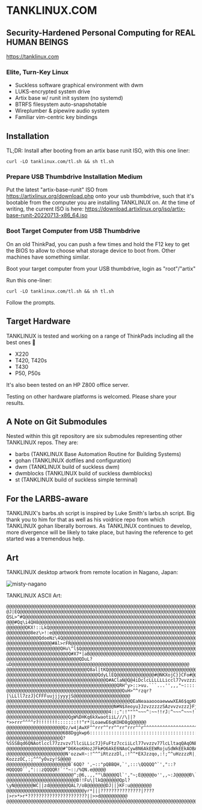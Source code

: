 # TANKLINUX.COM

## Security-Hardened Personal Computing for REAL HUMAN BEINGS

https://tanklinux.com 

### Elite, Turn-Key Linux

- Suckless software graphical environment with dwm
- LUKS-encrypted system drive
- Artix base w/ runit init system (no systemd)
- BTRFS filesystem auto-snapshotable 
- Wireplumber & pipewire audio system
- Familiar vim-centric key bindings

## Installation

TL;DR: Install after booting from an artix base runit ISO, with this one liner:
``` Shell
curl -LO tanklinux.com/tl.sh && sh tl.sh
```

### Prepare USB Thumbdrive Installation Medium

Put the latest "artix-base-runit" ISO from
https://artixlinux.org/download.php onto your usb thumbdrive, such that it's bootable from the computer you are installing TANKLINUX on.
At the time of writing, the current ISO is here:
https://download.artixlinux.org/iso/artix-base-runit-20220713-x86_64.iso

### Boot Target Computer from USB Thumbdrive

On an old ThinkPad, you can push a few times and hold the F12 key to get the BIOS to allow to choose what storage device to boot from. Other machines have something similar.

Boot your target computer from your USB thumbdrive, login as "root"/"artix"

Run this one-liner:
``` Shell
curl -LO tanklinux.com/tl.sh && sh tl.sh
```

Follow the prompts.

## Target Hardware

TANKLINUX is tested and working on a range of ThinkPads including all the best ones 🤔

- X220
- T420, T420s
- T430
- P50, P50s

It's also been tested on an HP Z800 office server. 

Testing on other hardware platforms is welcomed. Please share your results.

## A Note on Git Submodules

Nested within this git repository are six submodules representing other TANKLINUX repos. They are:

- barbs (TANKLINUX Base Automation Routine for Building Systems)
- gohan (TANKLINUX dotfiles and configuration)
- dwm (TANKLINUX build of suckless dwm)
- dwmblocks (TANKLINUX build of suckless dwmblocks)
- st (TANKLINUX build of suckless simple terminal)

## For the LARBS-aware

TANKLINUX's barbs.sh script is inspired by Luke Smith's larbs.sh script. Big thank you to him for that as well as his voidrice repo from which TANKLINUX gohan liberally borrows. As TANKLINUX continues to develop, more divergence will be likely to take place, but having the reference to get started was a tremendous help. 

## Art

TANKLINUX desktop artwork from remote location in Nagano, Japan:

![misty-nagano](https://github.com/tanklinux/gohan/blob/main/.local/share/misty-nagano.jpg)

TANKLINUX ASCII Art:
``` Shell
@@@@@@@@@@@@@@@@@@@@@@@@@@@@@@@@@@@@@@@@@@@@@@@@@@@@@@@@@@@@@@@@@@@@@@@@@@@@@@@@@@@@@@@@@@@@@@@@@@@@
@J|EQ@@@@@@@@@@@@@@@@@@@@@@@@@@@@@@@@@@@@@@@@@@@@@@@@@@@@@@@@@@@@@@@@@@@@@@@@@@@@@@@@@@@@@@@@@@@@@@@
QSL>^#Q@@@@@@@@@@@@@@@@@@@@@@@@@@@@@@@@@@@@@@@@@@@@@@@@@@@@@@@@@@@@@@@@@@@@@@@@@@@@@@@@@@@@@@@@@@@@@
@@@#Qq\i4QH8@@@@@@@@@@@@@@@@@@@@@@@@@@@@@@@@@@@@@@@@@@@@@@@@@@@@@@@@@@@@@@@@@@@@@@@@@@@@@@@@@@@@@@@@
@@@@@@@QKX!::LkQ@@@@@@@@@@@@@@@@@@@@@@@@@@@@@@@@@@@@@@@@@@@@@@@@@@@@@@@@@@@@@@@@@@@@@@@@@@@@@@@@@@@@
@@@@@@@@@8ez\>!:e@@@@@@@@@@@@@@@@@@@@@@@@@@@@@@@@@@@@@@@@@@@@@@@@@@@@@@@@@@@@@@@@@@@@@@@@@@@@@@@@@@@
@@@@@@@@@@@@QdoeNz\4Q@@@@@@@@@@@@@@@@@@@@@@@@@@@@@@@@@@@@@@@@@@@@@@@@@@@@@@@@@@@@@@@@@@@@@@@@@@@@@@@
@@@@@@@@@@@@@@@@@#Al>rFR@@@@@@@@@@@@@@@@@@@@@@@@@@@@@@@@@@@@@@@@@@@@@@@@@@@@@@@@@@@@@@@@@@@@@@@@@@@@
@@@@@@@@@@@@@@@@@@@@QHu\^l$Q@@@@@@@@@@@@@@@@@@@@@@@@@@@@@@@@@@@@@@@@@@@@@@@@@@@@@@@@@@@@@@@@@@@@@@@@
@@@@@@@@@@@@@@@@@@@@@@@Q#X7*|aB@@@@@@@@@@@@@@@@@@@@@@@@@@@@@@@@@@@@@@@@@@@@@@@@@@@@@@@@@@@@@@@@@@@@@
@@@@@@@@@@@@@@@@@@@@@@@@@@@QDuL?uD@@@@@@@@@@@@@@@@@@@@@@@@@@@@@@@@@@@@@@@@@@@@@@@@@@@@@@@@@@@@@@@@@@
@@@@@@@@@@@@@@@@@@@@@@@@@@@@@@Q8al|tKQ@@@@@@@@@@@@@@@@@@@@@@@@@@@@@@@@@@@@@@@@@@@@@@@@@@@@@@@@@@@@@@
@@@@@@@@@@@@@@@@@@@@@@@@@@@@@@@@@@QdyLlEQ@@@@@@@@@@@@@@#@NKXojC}}CFo#@@@@@@@@@@@@@@@@@@@@@@@@@@@@@@@
@@@@@@@@@@@@@@@@@@@@@@@@@@@@@@@@@@@@@Q#AClaN@Q@4iDclcLLLLLLiccl77vvzzzzzzzzzzCN@@@@@@@@@@@@@@@@@@@@@
@@@@@@@@@@@@@@@@@@@@@@@@@@@@@@@@@@@@@@@@@QRH^y>::>vu.```...'',,,"~:::::::::!>zz@@@@@@@@@@@@@@@@@@@@@
@@@@@@@@@@@@@@@@@@@@@@@@@@@@@@@@@@@@@@@@@@@QuH>^^rzqr?|\LLll7zzJ}CFFFuujjjyyyjS@@@@@@@@@@@@@@@@@@@@@
@@@@@@@@@@@@@@@@@@@@@@@@@@@@@@@@@@@@@@@@@@@@@@QEaNeaaaoooaewwwXEA6$qpKHBQQQQQQ@@@@@@@@@@@@@@@@@@@@@@
@@@@@@@@@@@@@@@@@@@@@@@@@@@@@@@@@@@@@@@@N#N$Xeoyu}JzvzzzzzSAzvvzvzzz}FjoeXNNd8Q@@@@@@@@@@@@@@@@@@@@@
@@@@@@@@@@@@@@@@@@@@@@@@@@@@@@@@@@@@@@4::;":!"""^~~~^:~~!!rJ:^~~~^~~~!!~":^!;""LQ@@@@@@@@@@@@@@@@@@@
@@@@@@@@@@@@@@@@@@@@@@@QgW%DHKq6kXwaotiiL///\||?*>>rrr^^^^r?!!!!!!!:::::::!!^r*|LoaewE6qKOHD8gQ@@@@@
@@@@@@@@@@@@@@@@@@@@@Qz/w4jAwXF^^rrr^^rr^^rr^rrr^^r^^^^^^^^^^^^^^^^^^^^^^^^^r^^^^^r^r^^LEXEwSk7\#@@@
@@@@@@@@@@@@@@@@@@@@@6B8Dggkwp6::::::::::::::::::::::::::::::::::::::::::::::::::::::::7#AEq#HDNK@@@
@@@@@@@@@@@@@@@@@@@@Q?%SSSBqd6QNAotlccl77zzvzv7llciLLic7J}FuFtz7cciiLcl77vvzzv77lcLltaqQAqONESSwjD@@
@@@@@@@@@@@@@@@@@@@@@#^D6KeoKHozJFk#O6AkE6NAoCyw8N6AkEEWRojuSdWkEEkAOBAouoXR%EXkk6#Hy}JyHHooKAOi4Q@@
@@@@@@@@@@@@@@@@@@@@@@N'ozzwX~:!^^^iRtzzzDl,:!^^*EXJzzqo,:!;^^uHzzzzR|,:;^^?KozzzOC,:;^^^yOvzy!S@@@@
@@@@@@@@@@@@@@@@@@@@@@@B`6QQ? ',~::"pQBBQH,`',:::\QQQQQ^`',"::?HQQQQO``,":::zQQQQR!`'"~::/%QN.e@@@@@
@@@@@@@@@@@@@@@@@@@@@@@@@^;@6,.,,""\B@@@@Ql`',"~;E@@@@@o'',,~:J@@@@@B\`',"~^H@@@@@t'',"":u@4'B@@@@@@
@@@@@@@@@@@@@@@@@@@@@@@@@@B!!Fu\|lkQ@@@@@@Qpl?\yN@@@@@@@WC||zd@@@@@@@QAL?/oB@@@@@@@DJ||}KF:u@@@@@@@@
@@@@@@@@@@@@@@@@@@@@@@@@@@@@@yr*|||???????????????|????|>r>*>r*??????????????????????||>>d@@@@@@@@@@
@@@@@@@@@@@@@@@@@@@@@@@@@@@@@@@@@@@@@@@@@@@@@@@@@@@@@@@@@@@@@@@@@@@@@@@@@@@@@@@@@@@@@@@@@@@@@@@@@@@@
```
